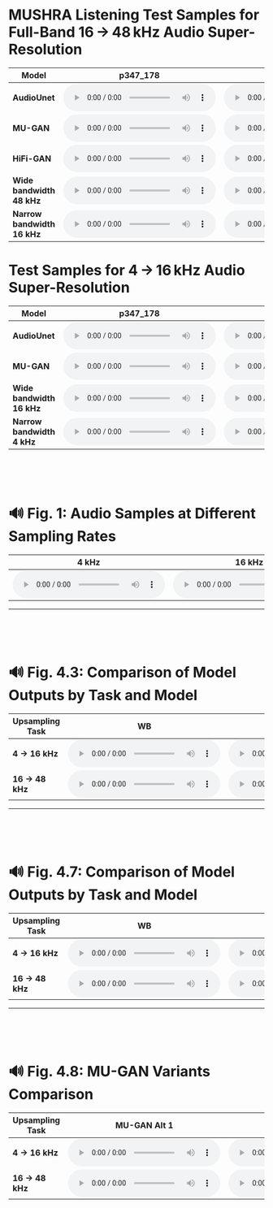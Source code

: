 # MUSHRA Listening Test Samples for Full-Band 16 → 48 kHz Audio Super-Resolution


| **Model** | **p347_178** | **p351_181** | **p360_223** | **p361_094** | **p361_302** | **p362_125** | **p362_260** | **p363_307** | **p364_256** | **p376_037** |
|-----------|-----------------------------------------------------------------|-----------------------------------------------------------------|-----------------------------------------------------------------|-----------------------------------------------------------------|-----------------------------------------------------------------|-----------------------------------------------------------------|-----------------------------------------------------------------|-----------------------------------------------------------------|-----------------------------------------------------------------|-----------------------------------------------------------------|
| **AudioUnet** | <audio controls><source src="data/listening_test/p347/p347_178_upsample48_audiounet.wav" type="audio/wav"></audio> | <audio controls><source src="data/listening_test/p351/p351_181_upsample48_audiounet.wav" type="audio/wav"></audio> | <audio controls><source src="data/listening_test/p360/p360_223_upsample48_audiounet.wav" type="audio/wav"></audio> | <audio controls><source src="data/listening_test/p361/p361_094_upsample48_audiounet.wav" type="audio/wav"></audio> | <audio controls><source src="data/listening_test/p361/p361_302_upsample48_audiounet.wav" type="audio/wav"></audio> | <audio controls><source src="data/listening_test/p362/p362_125_upsample48_audiounet.wav" type="audio/wav"></audio> | <audio controls><source src="data/listening_test/p363/p363_307_upsample48_audiounet.wav" type="audio/wav"></audio> | <audio controls><source src="data/listening_test/p364/p364_256_upsample48_audiounet.wav" type="audio/wav"></audio> | <audio controls><source src="data/listening_test/p374/p374_028_upsample48_audiounet.wav" type="audio/wav"></audio> | <audio controls><source src="data/listening_test/p376/p376_037_upsample48_audiounet.wav" type="audio/wav"></audio> |
| **MU-GAN** | <audio controls><source src="data/listening_test/p347/p347_178_upsample48_gan.wav" type="audio/wav"></audio> | <audio controls><source src="data/listening_test/p351/p351_181_upsample48_gan.wav" type="audio/wav"></audio> | <audio controls><source src="data/listening_test/p360/p360_223_upsample48_gan.wav" type="audio/wav"></audio> | <audio controls><source src="data/listening_test/p361/p361_094_upsample48_gan.wav" type="audio/wav"></audio> | <audio controls><source src="data/listening_test/p361/p361_302_upsample48_gan.wav" type="audio/wav"></audio> | <audio controls><source src="data/listening_test/p362/p362_125_upsample48_gan.wav" type="audio/wav"></audio> | <audio controls><source src="data/listening_test/p363/p363_307_upsample48_gan.wav" type="audio/wav"></audio> | <audio controls><source src="data/listening_test/p364/p364_256_upsample48_gan.wav" type="audio/wav"></audio> | <audio controls><source src="data/listening_test/p374/p374_028_upsample48_gan.wav" type="audio/wav"></audio> | <audio controls><source src="data/listening_test/p376/p376_037_upsample48_gan.wav" type="audio/wav"></audio> |
| **HiFi-GAN** | <audio controls><source src="data/listening_test/p347/p347_178_upsample48_hifigan.wav" type="audio/wav"></audio> | <audio controls><source src="data/listening_test/p351/p351_181_upsample48_hifigan.wav" type="audio/wav"></audio> | <audio controls><source src="data/listening_test/p360/p360_223_upsample48_hifigan.wav" type="audio/wav"></audio> | <audio controls><source src="data/listening_test/p361/p361_094_upsample48_hifigan.wav" type="audio/wav"></audio> | <audio controls><source src="data/listening_test/p361/p361_302_upsample48_hifigan.wav" type="audio/wav"></audio> | <audio controls><source src="data/listening_test/p362/p362_125_upsample48_hifigan.wav" type="audio/wav"></audio> | <audio controls><source src="data/listening_test/p363/p363_307_upsample48_hifigan.wav" type="audio/wav"></audio> | <audio controls><source src="data/listening_test/p364/p364_256_upsample48_hifigan.wav" type="audio/wav"></audio> | <audio controls><source src="data/listening_test/p374/p374_028_upsample48_hifigan.wav" type="audio/wav"></audio> | <audio controls><source src="data/listening_test/p376/p376_037_upsample48_hifigan.wav" type="audio/wav"></audio> |
| **Wide bandwidth 48 kHz** | <audio controls><source src="data/listening_test/p347/p347_178_hr48.wav" type="audio/wav"></audio> | <audio controls><source src="data/listening_test/p351/p351_181_hr48.wav" type="audio/wav"></audio> | <audio controls><source src="data/listening_test/p360/p360_223_hr48.wav" type="audio/wav"></audio> | <audio controls><source src="data/listening_test/p361/p361_094_hr48.wav" type="audio/wav"></audio> | <audio controls><source src="data/listening_test/p361/p361_302_hr48.wav" type="audio/wav"></audio> | <audio controls><source src="data/listening_test/p362/p362_125_hr48.wav" type="audio/wav"></audio> | <audio controls><source src="data/listening_test/p363/p363_307_hr48.wav" type="audio/wav"></audio> | <audio controls><source src="data/listening_test/p364/p364_256_hr48.wav" type="audio/wav"></audio> | <audio controls><source src="data/listening_test/p374/p374_028_hr48.wav" type="audio/wav"></audio> | <audio controls><source src="data/listening_test/p376/p376_037_hr48.wav" type="audio/wav"></audio> |
| **Narrow bandwidth 16 kHz** | <audio controls><source src="data/listening_test/p347/p347_178_lr_input16.wav" type="audio/wav"></audio> | <audio controls><source src="data/listening_test/p351/p351_181_lr_input16.wav" type="audio/wav"></audio> | <audio controls><source src="data/listening_test/p360/p360_223_lr_input16.wav" type="audio/wav"></audio> | <audio controls><source src="data/listening_test/p361/p361_094_lr_input16.wav" type="audio/wav"></audio> | <audio controls><source src="data/listening_test/p361/p361_302_lr_input16.wav" type="audio/wav"></audio> | <audio controls><source src="data/listening_test/p362/p362_125_lr_input16.wav" type="audio/wav"></audio> | <audio controls><source src="data/listening_test/p363/p363_307_lr_input16.wav" type="audio/wav"></audio> | <audio controls><source src="data/listening_test/p364/p364_256_lr_input16.wav" type="audio/wav"></audio> | <audio controls><source src="data/listening_test/p374/p374_028_lr_input16.wav" type="audio/wav"></audio> | <audio controls><source src="data/listening_test/p376/p376_037_lr_input16.wav" type="audio/wav"></audio> |




#  Test Samples for 4 → 16 kHz Audio Super-Resolution


| **Model** | **p347_178** | **p351_181** | **p360_223** | **p361_094** | **p361_302** | **p362_125** | **p362_260** | **p363_307** | **p364_256** | **p376_037** |
|-----------|-----------------------------------------------------------------|-----------------------------------------------------------------|-----------------------------------------------------------------|-----------------------------------------------------------------|-----------------------------------------------------------------|-----------------------------------------------------------------|-----------------------------------------------------------------|-----------------------------------------------------------------|-----------------------------------------------------------------|-----------------------------------------------------------------|
| **AudioUnet** | <audio controls><source src="data/listening_test/p347/p347_178_upsample16_audiounet.wav" type="audio/wav"></audio> | <audio controls><source src="data/listening_test/p351/p351_181_upsample16_audiounet.wav" type="audio/wav"></audio> | <audio controls><source src="data/listening_test/p360/p360_223_upsample16_audiounet.wav" type="audio/wav"></audio> | <audio controls><source src="data/listening_test/p361/p361_094_upsample16_audiounet.wav" type="audio/wav"></audio> | <audio controls><source src="data/listening_test/p361/p361_302_upsample16_audiounet.wav" type="audio/wav"></audio> | <audio controls><source src="data/listening_test/p362/p362_125_upsample16_audiounet.wav" type="audio/wav"></audio> | <audio controls><source src="data/listening_test/p363/p363_307_upsample16_audiounet.wav" type="audio/wav"></audio> | <audio controls><source src="data/listening_test/p364/p364_256_upsample16_audiounet.wav" type="audio/wav"></audio> | <audio controls><source src="data/listening_test/p374/p374_028_upsample16_audiounet.wav" type="audio/wav"></audio> | <audio controls><source src="data/listening_test/p376/p376_037_upsample16_audiounet.wav" type="audio/wav"></audio> |
| **MU-GAN** | <audio controls><source src="data/listening_test/p347/p347_178_upsample16_gan.wav" type="audio/wav"></audio> | <audio controls><source src="data/listening_test/p351/p351_181_upsample16_gan.wav" type="audio/wav"></audio> | <audio controls><source src="data/listening_test/p360/p360_223_upsample16_gan.wav" type="audio/wav"></audio> | <audio controls><source src="data/listening_test/p361/p361_094_upsample16_gan.wav" type="audio/wav"></audio> | <audio controls><source src="data/listening_test/p361/p361_302_upsample16_gan.wav" type="audio/wav"></audio> | <audio controls><source src="data/listening_test/p362/p362_125_upsample16_gan.wav" type="audio/wav"></audio> | <audio controls><source src="data/listening_test/p363/p363_307_upsample16_gan.wav" type="audio/wav"></audio> | <audio controls><source src="data/listening_test/p364/p364_256_upsample16_gan.wav" type="audio/wav"></audio> | <audio controls><source src="data/listening_test/p374/p374_028_upsample16_gan.wav" type="audio/wav"></audio> | <audio controls><source src="data/listening_test/p376/p376_037_upsample16_gan.wav" type="audio/wav"></audio> |
| **Wide bandwidth 16 kHz** | <audio controls><source src="data/listening_test/p347/p347_178_hr48.wav" type="audio/wav"></audio> | <audio controls><source src="data/listening_test/p351/p351_181_hr48.wav" type="audio/wav"></audio> | <audio controls><source src="data/listening_test/p360/p360_223_hr48.wav" type="audio/wav"></audio> | <audio controls><source src="data/listening_test/p361/p361_094_hr48.wav" type="audio/wav"></audio> | <audio controls><source src="data/listening_test/p361/p361_302_hr48.wav" type="audio/wav"></audio> | <audio controls><source src="data/listening_test/p362/p362_125_hr48.wav" type="audio/wav"></audio> | <audio controls><source src="data/listening_test/p363/p363_307_hr48.wav" type="audio/wav"></audio> | <audio controls><source src="data/listening_test/p364/p364_256_hr48.wav" type="audio/wav"></audio> | <audio controls><source src="data/listening_test/p374/p374_028_hr48.wav" type="audio/wav"></audio> | <audio controls><source src="data/listening_test/p376/p376_037_hr48.wav" type="audio/wav"></audio> |
| **Narrow bandwidth 4 kHz** | <audio controls><source src="data/listening_test/p347/p347_178_lr_input4.wav" type="audio/wav"></audio> | <audio controls><source src="data/listening_test/p351/p351_181_lr_input4.wav" type="audio/wav"></audio> | <audio controls><source src="data/listening_test/p360/p360_223_lr_input4.wav" type="audio/wav"></audio> | <audio controls><source src="data/listening_test/p361/p361_094_lr_input4.wav" type="audio/wav"></audio> | <audio controls><source src="data/listening_test/p361/p361_302_lr_input4.wav" type="audio/wav"></audio> | <audio controls><source src="data/listening_test/p362/p362_125_lr_input4.wav" type="audio/wav"></audio> | <audio controls><source src="data/listening_test/p363/p363_307_lr_input4.wav" type="audio/wav"></audio> | <audio controls><source src="data/listening_test/p364/p364_256_lr_input4.wav" type="audio/wav"></audio> | <audio controls><source src="data/listening_test/p374/p374_028_lr_input4.wav" type="audio/wav"></audio> | <audio controls><source src="data/listening_test/p376/p376_037_lr_input4.wav" type="audio/wav"></audio> |

<br><br><br>


# 🔊 Fig. 1: Audio Samples at Different Sampling Rates

| **4 kHz** | **16 kHz** | **48 kHz** |
|----------|------------|------------|
| <audio controls><source src="data/Fig1/p376_001_4.wav" type="audio/wav"></audio> | <audio controls><source src="data/Fig1/p376_001_16.wav" type="audio/wav"></audio> | <audio controls><source src="data/Fig1/p376_001_48.wav" type="audio/wav"></audio> |

---
<br><br><br>

# 🔊 Fig. 4.3: Comparison of Model Outputs by Task and Model

| **Upsampling Task** | **WB** | **MU-GAN** | **AudioUnet** | **NB** |
|---------------------|--------|------------|---------------|--------|
| **4 → 16 kHz**       | <audio controls><source src="data/Fig4_3/p225_356.wav.hr16000.wav" type="audio/wav"></audio> | <audio controls><source src="data/Fig4_3/p225_356.wav.r4.gan_singlespeaker.pr.wav" type="audio/wav"></audio> | <audio controls><source src="data/Fig4_3/p225_355.wav.r4.audiounet_singlespeaker.pr.wav" type="audio/wav"></audio> | <audio controls><source src="data/Fig4_3/p225_356.wav.r4.lr.wav" type="audio/wav"></audio> |
| **16 → 48 kHz**      | <audio controls><source src="data/Fig4_3/p225_356.wav.hr48000.wav" type="audio/wav"></audio> | <audio controls><source src="data/Fig4_3/p225_356.wav.r3.gan_singlespeaker.pr.wav" type="audio/wav"></audio> | <audio controls><source src="data/Fig4_3/p225_355.wav.r3.audiounet_singlespeaker.pr.wav" type="audio/wav"></audio> | <audio controls><source src="data/Fig4_3/p225_356.wav.r3.lr.wav" type="audio/wav"></audio> |

---
<br><br><br>


# 🔊 Fig. 4.7: Comparison of Model Outputs by Task and Model

| **Upsampling Task** | **WB** | **MU-GAN Alt 5** | **AudioUnet** | **NB** |
|---------------------|--------|------------|---------------|--------|
| **4 → 16 kHz**       | <audio controls><source src="data/Fig4_7/p360_225.wav.hr.wav" type="audio/wav"></audio> | <audio controls><source src="data/Fig4_7/p360_225.wav.r4.gan_alt_5_multispeaker.pr.wav" type="audio/wav"></audio> | <audio controls><source src="data/Fig4_7/p360_225.wav.r4.audiounet_multispeaker.pr.wav" type="audio/wav"></audio> | <audio controls><source src="data/Fig4_7/p360_225.wav.r4.lr.wav" type="audio/wav"></audio> |
| **16 → 48 kHz**      | <audio controls><source src="data/Fig4_7/p360_011.wav.hr.wav" type="audio/wav"></audio> | <audio controls><source src="data/Fig4_7/p360_011.wav.r3.gan_alt_5_multispeaker.pr.wav" type="audio/wav"></audio> | <audio controls><source src="data/Fig4_7/p360_011.wav.r3.audiounet_multispeaker.pr.wav" type="audio/wav"></audio> | <audio controls><source src="data/Fig4_7/p360_011.wav.r3.lr.wav" type="audio/wav"></audio> |

---
<br><br><br>


# 🔊 Fig. 4.8: MU-GAN Variants Comparison 

| **Upsampling Task** | **MU-GAN Alt 1** | **MU-GAN Alt 5** |
|---------------------|------------------|------------------|
| **4 → 16 kHz**      | <audio controls><source src="data/Fig4_8/p360_011.wav.r4.gan_multispeaker.pr.wav" type="audio/wav"></audio> | <audio controls><source src="data/Fig4_8/p360_011.wav.r4.gan_alt_5_multispeaker.pr.wav" type="audio/wav"></audio> |
| **16 → 48 kHz**     | <audio controls><source src="data/Fig4_8/p347_175.wav.r3.gan_multispeaker.pr.wav" type="audio/wav"></audio> | <audio controls><source src="data/Fig4_8/p347_175.wav.r3.gan_alt_5_multispeaker.pr.wav" type="audio/wav"></audio> |


